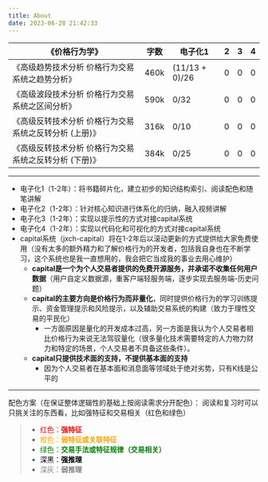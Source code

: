 ```yaml
---
title: About
date: 2023-06-28 21:42:33
---
```



|《价格行为学》|字数|电子化1|2|3|4|
|-|-|-|-|-|-|
|《高级趋势技术分析 价格行为交易系统之趋势分析》|460k|(11/13 + 0)/26|0|0|0|
|《高级波段技术分析 价格行为交易系统之区间分析》|590k|0/32|0|0|0|
|《高级反转技术分析 价格行为交易系统之反转分析 (上册)》|316k|0/10|0|0|0|
|《高级反转技术分析 价格行为交易系统之反转分析 (下册)》|384k|0/25|0|0|0|

---

* 电子化1（1-2年）：将书籍碎片化，建立初步的知识结构索引、阅读配色和随笔讲解
* 电子化2（1-2年）：针对核心知识进行体系化的归纳，融入视频讲解
* 电子化3（1-2年）：实现以提示性的方式对接capital系统
* 电子化4（1-2年）：实现以代码化和可视化的方式对接capital系统
* capital系统（jxch-capital）将在1-2年后以滚动更新的方式提供给大家免费使用（没有太多的额外精力和了解价格行为的开发者，包括我自身也在不断学习，这个系统也是我一直想用的，我会把它当成我的事业去用心维护）
    * **capital是一个为个人交易者提供的免费开源服务，并承诺不收集任何用户数据**（用户自定义数据源，重客户端轻服务端，逐步实现去服务端-历史问题）
    * **capital的主要方向是价格行为而非量化**，同时提供价格行为的学习训练提示、资金管理提示和风险提示，以及辅助交易系统的构建（致力于理性交易的平民化）
        * 一方面原因是量化的开发成本过高，另一方面是我认为个人交易者相比价格行为来说无法驾驭量化（很多量化技术需要特定的人力物力财力和特定的场景，个人交易者不具备这些条件）。
    * **capital只提供技术面的支持，不提供基本面的支持**
        * 因为个人交易者在基本面和消息面等领域处于绝对劣势，只有K线是公平的
---
配色方案（在保证整体逻辑性的基础上按阅读需求分开配色）：
阅读和复习时可以只挑关注的东西看，比如强特征和交易相关（红色和绿色）
>
>* <font color="red">红色：**强特征**</font>
>* <font color="orange">橙色：**弱特征或关联特征**</font>
>* <font color="green">绿色：**交易手法或特征规律（交易相关）**</font>
>* <font color="black">深黑：**强推理**</font>
>* <font color="gray">深灰：**弱推理**</font>
>
